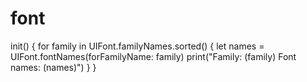 # font
init() {
    for family in UIFont.familyNames.sorted() {
      let names = UIFont.fontNames(forFamilyName: family)
      print("Family: \(family) Font names: \(names)")
    }
  }
